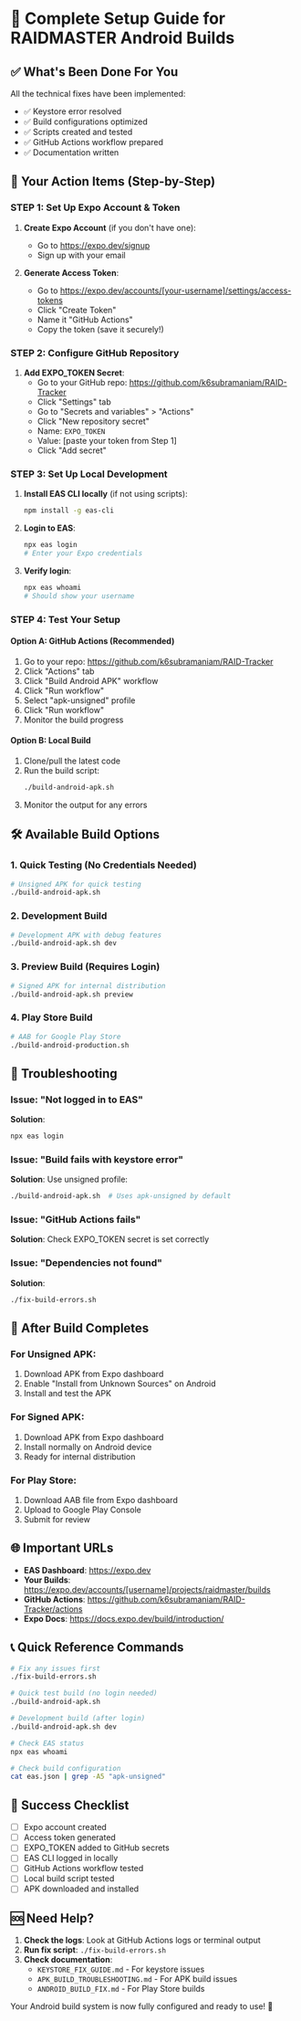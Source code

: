 # 🚀 Complete Setup Guide for RAIDMASTER Android Builds

## ✅ What's Been Done For You

All the technical fixes have been implemented:
- ✅ Keystore error resolved
- ✅ Build configurations optimized
- ✅ Scripts created and tested
- ✅ GitHub Actions workflow prepared
- ✅ Documentation written

## 🎯 Your Action Items (Step-by-Step)

### STEP 1: Set Up Expo Account & Token

1. **Create Expo Account** (if you don't have one):
   - Go to https://expo.dev/signup
   - Sign up with your email

2. **Generate Access Token**:
   - Go to https://expo.dev/accounts/[your-username]/settings/access-tokens
   - Click "Create Token"
   - Name it "GitHub Actions"
   - Copy the token (save it securely!)

### STEP 2: Configure GitHub Repository

1. **Add EXPO_TOKEN Secret**:
   - Go to your GitHub repo: https://github.com/k6subramaniam/RAID-Tracker
   - Click "Settings" tab
   - Go to "Secrets and variables" > "Actions"
   - Click "New repository secret"
   - Name: `EXPO_TOKEN`
   - Value: [paste your token from Step 1]
   - Click "Add secret"

### STEP 3: Set Up Local Development

1. **Install EAS CLI locally** (if not using scripts):
   ```bash
   npm install -g eas-cli
   ```

2. **Login to EAS**:
   ```bash
   npx eas login
   # Enter your Expo credentials
   ```

3. **Verify login**:
   ```bash
   npx eas whoami
   # Should show your username
   ```

### STEP 4: Test Your Setup

#### Option A: GitHub Actions (Recommended)
1. Go to your repo: https://github.com/k6subramaniam/RAID-Tracker
2. Click "Actions" tab
3. Click "Build Android APK" workflow
4. Click "Run workflow"
5. Select "apk-unsigned" profile
6. Click "Run workflow"
7. Monitor the build progress

#### Option B: Local Build
1. Clone/pull the latest code
2. Run the build script:
   ```bash
   ./build-android-apk.sh
   ```
3. Monitor the output for any errors

## 🛠️ Available Build Options

### 1. Quick Testing (No Credentials Needed)
```bash
# Unsigned APK for quick testing
./build-android-apk.sh
```

### 2. Development Build
```bash
# Development APK with debug features
./build-android-apk.sh dev
```

### 3. Preview Build (Requires Login)
```bash
# Signed APK for internal distribution
./build-android-apk.sh preview
```

### 4. Play Store Build
```bash
# AAB for Google Play Store
./build-android-production.sh
```

## 🔧 Troubleshooting

### Issue: "Not logged in to EAS"
**Solution**:
```bash
npx eas login
```

### Issue: "Build fails with keystore error"
**Solution**: Use unsigned profile:
```bash
./build-android-apk.sh  # Uses apk-unsigned by default
```

### Issue: "GitHub Actions fails"
**Solution**: Check EXPO_TOKEN secret is set correctly

### Issue: "Dependencies not found"
**Solution**:
```bash
./fix-build-errors.sh
```

## 📱 After Build Completes

### For Unsigned APK:
1. Download APK from Expo dashboard
2. Enable "Install from Unknown Sources" on Android
3. Install and test the APK

### For Signed APK:
1. Download APK from Expo dashboard
2. Install normally on Android device
3. Ready for internal distribution

### For Play Store:
1. Download AAB file from Expo dashboard
2. Upload to Google Play Console
3. Submit for review

## 🌐 Important URLs

- **EAS Dashboard**: https://expo.dev
- **Your Builds**: https://expo.dev/accounts/[username]/projects/raidmaster/builds
- **GitHub Actions**: https://github.com/k6subramaniam/RAID-Tracker/actions
- **Expo Docs**: https://docs.expo.dev/build/introduction/

## 📞 Quick Reference Commands

```bash
# Fix any issues first
./fix-build-errors.sh

# Quick test build (no login needed)
./build-android-apk.sh

# Development build (after login)
./build-android-apk.sh dev

# Check EAS status
npx eas whoami

# Check build configuration
cat eas.json | grep -A5 "apk-unsigned"
```

## 🎉 Success Checklist

- [ ] Expo account created
- [ ] Access token generated
- [ ] EXPO_TOKEN added to GitHub secrets
- [ ] EAS CLI logged in locally
- [ ] GitHub Actions workflow tested
- [ ] Local build script tested
- [ ] APK downloaded and installed

## 🆘 Need Help?

1. **Check the logs**: Look at GitHub Actions logs or terminal output
2. **Run fix script**: `./fix-build-errors.sh`
3. **Check documentation**: 
   - `KEYSTORE_FIX_GUIDE.md` - For keystore issues
   - `APK_BUILD_TROUBLESHOOTING.md` - For APK build issues
   - `ANDROID_BUILD_FIX.md` - For Play Store builds

Your Android build system is now fully configured and ready to use! 🎊
